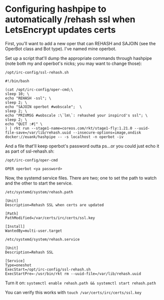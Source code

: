 # Configuring hashpipe to automatically /rehash ssl when LetsEncrypt updates certs

First, you'll want to add a new oper that can REHASH and SAJOIN (see the OperBot class and Bot type). I've named mine operbot.

Set up a script that'll dump the appropriate commands through hashpipe (note both my and operbot's nicks; you may want to change those):

`/opt/irc-config/ssl-rehash.sh`
```
#!/bin/bash

(cat /opt/irc-config/oper-cmd;\
sleep 10; \
echo "REHASH -ssl"; \
sleep 2; \
echo "SAJOIN operbot #wobscale";  \
sleep 2; \
echo "PRIVMSG #wobscale :\`lm\`: rehashed your inspircd's ssl"; \
sleep 2; \
echo "QUIT :#|" \
) | rkt run --stage1-name=coreos.com/rkt/stage1-fly:1.21.0 --uuid-file-save=/var/lib/rehash.uuid --insecure-options=image,ondisk docker://euank/hashpipe -- -s localhost -n operbot -iv
```

And a file that'll keep operbot's password outta ps...or you could just echo it as part of ssl-rehash.sh:

`/opt/irc-config/oper-cmd`
```
OPER operbot <ya password>
```

Now, the systemd service files. There are two; one to set the path to watch and the other to start the service.

`/etc/systemd/system/rehash.path`
```
[Unit]
Description=Rehash SSL when certs are updated

[Path]
PathModified=/var/certs/irc/certs/ssl.key

[Install]
WantedBy=multi-user.target
```


`/etc/systemd/system/rehash.service`
```
[Unit]
Description=Rehash SSL

[Service]
Type=oneshot
ExecStart=/opt/irc-config/ssl-rehash.sh
ExecStartPre=-/usr/bin/rkt rm --uuid-file=/var/lib/rehash.uuid
```

Turn it on: `systemctl enable rehash.path && systemctl start rehash.path`

You can verify this works with `touch /var/certs/irc/certs/ssl.key`
